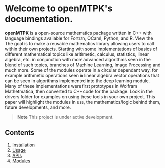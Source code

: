 Welcome to openMTPK's documentation.
===================================
**openMTPK** is a open-source mathematics package written in C++ with language bindings available
for Fortran, OCaml, Python, and R. View the 
The goal is to make a reusable mathematics library allowing users to call within their own projects. 
Starting with some implementations of basics of different mathematical topics like arithmetic, 
calculus, statistics, linear algebra, etc. in conjunction with more advanced algorithms seen in 
the blend of such topics, branches of Machine Learning, Image Processing and much more. Some of 
the modules operate in a circular dependant way, for example arithmetic operations seen in linear 
algebra vector operations that can be seen in algorithms implemented into the deep learning module. 
Many of these implementations were first prototypes in Wolfram Mathetmatica, then converted to C++ 
code for the package. Look in the drivers folder for examples on using these tools in your 
own project. This paper will highlight the modules in use, the mathematics/logic behind 
them, future developments, and more.

> **Note**
> This project is under active development.

Contents
--------

1. [Installation](Installation.md)
2. [Usage](../html/annotated.html)
3. [APIs](APIs.md)
4. [Modules](Modules.md)
   
